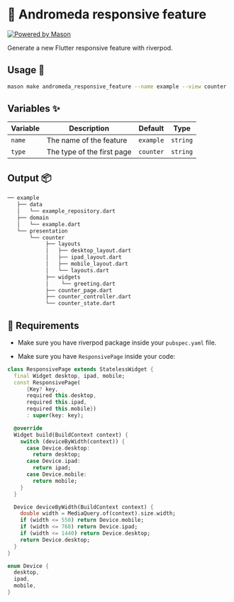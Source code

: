# 🧱 Andromeda responsive feature

[![Powered by Mason](https://img.shields.io/endpoint?url=https%3A%2F%2Ftinyurl.com%2Fmason-badge)](https://github.com/felangel/mason)

Generate a new Flutter responsive feature with riverpod.

## Usage 🚀

```sh
mason make andromeda_responsive_feature --name example --view counter
```

## Variables ✨

| Variable | Description                 | Default         | Type     |
| -------- | --------------------------- | ----------------| -------- |
| `name`   | The name of the feature     | `example`       | `string` |
| `type`   | The type of the first page  | `counter`       | `string` |

## Output 📦

```sh
── example
   ├── data
   │   └── example_repository.dart
   ├── domain
   │   └── example.dart
   └── presentation
       └── counter
            ├── layouts
            │   ├── desktop_layout.dart
            │   ├── ipad_layout.dart
            │   ├── mobile_layout.dart
            │   └── layouts.dart
            ├── widgets
            │    └── greeting.dart
            ├── counter_page.dart
            ├── counter_controller.dart
            └── counter_state.dart
```

## 🚧 Requirements

* Make sure you have riverpod package inside your `pubspec.yaml` file.

* Make sure you have `ResponsivePage` inside your code:

```dart
class ResponsivePage extends StatelessWidget {
  final Widget desktop, ipad, mobile;
  const ResponsivePage(
      {Key? key,
      required this.desktop,
      required this.ipad,
      required this.mobile})
      : super(key: key);

  @override
  Widget build(BuildContext context) {
    switch (deviceByWidth(context)) {
      case Device.desktop:
        return desktop;
      case Device.ipad:
        return ipad;
      case Device.mobile:
        return mobile;
    }
  }

  Device deviceByWidth(BuildContext context) {
    double width = MediaQuery.of(context).size.width;
    if (width <= 550) return Device.mobile;
    if (width <= 768) return Device.ipad;
    if (width <= 1440) return Device.desktop;
    return Device.desktop;
  }
}

enum Device {
  desktop,
  ipad,
  mobile,
}
```
